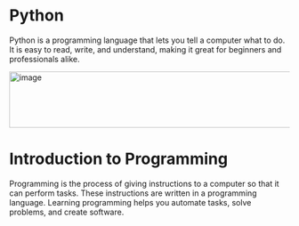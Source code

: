 # Python
  Python is a programming language that lets you tell a computer what to do. It is easy to read, write, and understand, making it great for beginners and professionals alike.
 
   
   <img width="727" height="101" alt="image" src="https://github.com/user-attachments/assets/1131a335-ed91-40e2-8ac4-2cd820b3f686" />

 # Introduction to Programming
   Programming is the process of giving instructions to a computer so that it can perform tasks. These instructions are written in a programming language. Learning programming helps you automate tasks, solve problems, and create software.

